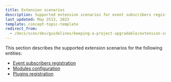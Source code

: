 ```yaml
---
title: Extension scenarios
description: Supported extension scenarios for event subscribers registration, modules configuration, plugins registration
last_updated: May 2513, 2023
template: concept-topic-template
redirect_from:
  - /docs/scos/dev/guidelines/keeping-a-project-upgradable/extension-scenarios/extenstion-scenarios.html
---
```


This section describes the supported extension scenarios for the following entities:

- [Event subscribers registration](/docs/scos/dev/guidelines/keeping-a-project-upgradable/extension-scenarios/event-subscribers-registration.html)
- [Modules configuration](/docs/scos/dev/guidelines/keeping-a-project-upgradable/extension-scenarios/modules-configuration.html)
- [Plugins registration](/docs/scos/dev/guidelines/keeping-a-project-upgradable/extension-scenarios/plugins-registration.html)
